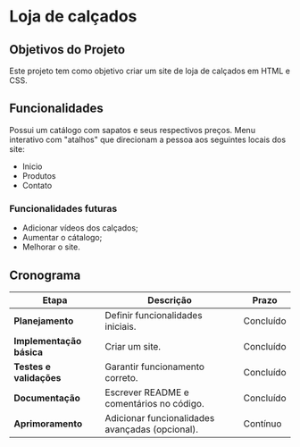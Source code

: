 # Loja de calçados

## **Objetivos do Projeto**
Este projeto tem como objetivo criar um site de loja de calçados em HTML e CSS. 

## **Funcionalidades**
Possui um catálogo com sapatos e seus respectivos preços. Menu interativo com "atalhos" que direcionam a pessoa aos seguintes locais dos site:
- Inicio
- Produtos
- Contato
### **Funcionalidades futuras**
- Adicionar vídeos dos calçados;
- Aumentar o cátalogo;
- Melhorar o site.

## **Cronograma**
| **Etapa**                 | **Descrição**                                      | **Prazo**           |
|---------------------------|--------------------------------------------------|---------------------|
| **Planejamento**          | Definir funcionalidades iniciais.                 | Concluído           |
| **Implementação básica**  | Criar um site.                                    | Concluído           |
| **Testes e validações**   | Garantir funcionamento correto.                   | Concluído           |
| **Documentação**          | Escrever README e comentários no código.          | Concluído           |
| **Aprimoramento**         | Adicionar funcionalidades avançadas (opcional).   | Contínuo            |
